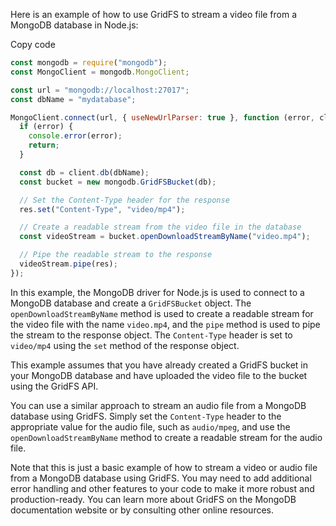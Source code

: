Here is an example of how to use GridFS to stream a video file from a MongoDB database in Node.js:

Copy code

```js
const mongodb = require("mongodb");
const MongoClient = mongodb.MongoClient;

const url = "mongodb://localhost:27017";
const dbName = "mydatabase";

MongoClient.connect(url, { useNewUrlParser: true }, function (error, client) {
  if (error) {
    console.error(error);
    return;
  }

  const db = client.db(dbName);
  const bucket = new mongodb.GridFSBucket(db);

  // Set the Content-Type header for the response
  res.set("Content-Type", "video/mp4");

  // Create a readable stream from the video file in the database
  const videoStream = bucket.openDownloadStreamByName("video.mp4");

  // Pipe the readable stream to the response
  videoStream.pipe(res);
});
```

In this example, the MongoDB driver for Node.js is used to connect to a MongoDB database and create a `GridFSBucket` object. The `openDownloadStreamByName` method is used to create a readable stream for the video file with the name `video.mp4`, and the `pipe` method is used to pipe the stream to the response object. The `Content-Type` header is set to `video/mp4` using the `set` method of the response object.

This example assumes that you have already created a GridFS bucket in your MongoDB database and have uploaded the video file to the bucket using the GridFS API.

You can use a similar approach to stream an audio file from a MongoDB database using GridFS. Simply set the `Content-Type` header to the appropriate value for the audio file, such as `audio/mpeg`, and use the `openDownloadStreamByName` method to create a readable stream for the audio file.

Note that this is just a basic example of how to stream a video or audio file from a MongoDB database using GridFS. You may need to add additional error handling and other features to your code to make it more robust and production-ready. You can learn more about GridFS on the MongoDB documentation website or by consulting other online resources.
